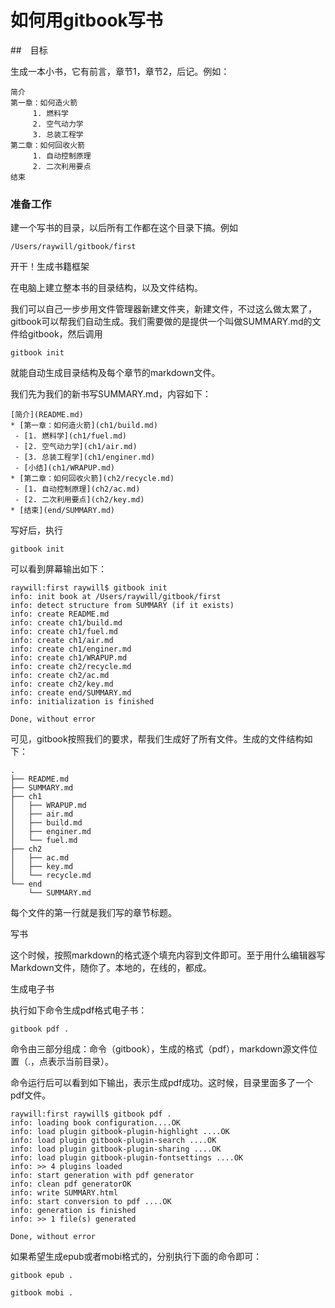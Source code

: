 # 如何用gitbook写书

##　目标

生成一本小书，它有前言，章节1，章节2，后记。例如：

```
简介
第一章：如何造火箭
     1. 燃料学
     2. 空气动力学
     3. 总装工程学
第二章：如何回收火箭
     1. 自动控制原理
     2. 二次利用要点
结束
```

### 准备工作

建一个写书的目录，以后所有工作都在这个目录下搞。例如
```
/Users/raywill/gitbook/first
```

开干！生成书籍框架

在电脑上建立整本书的目录结构，以及文件结构。

我们可以自己一步步用文件管理器新建文件夹，新建文件，不过这么做太累了，gitbook可以帮我们自动生成。我们需要做的是提供一个叫做SUMMARY.md的文件给gitbook，然后调用
```
gitbook init
```
就能自动生成目录结构及每个章节的markdown文件。

我们先为我们的新书写SUMMARY.md，内容如下：
```
[简介](README.md)
* [第一章：如何造火箭](ch1/build.md)
 - [1. 燃料学](ch1/fuel.md)
 - [2. 空气动力学](ch1/air.md)
 - [3. 总装工程学](ch1/enginer.md)
 - [小结](ch1/WRAPUP.md)
* [第二章：如何回收火箭](ch2/recycle.md)
 - [1. 自动控制原理](ch2/ac.md)
 - [2. 二次利用要点](ch2/key.md)
* [结束](end/SUMMARY.md)
```
写好后，执行
```
gitbook init
```
可以看到屏幕输出如下：
```
raywill:first raywill$ gitbook init
info: init book at /Users/raywill/gitbook/first
info: detect structure from SUMMARY (if it exists)
info: create README.md
info: create ch1/build.md
info: create ch1/fuel.md
info: create ch1/air.md
info: create ch1/enginer.md
info: create ch1/WRAPUP.md
info: create ch2/recycle.md
info: create ch2/ac.md
info: create ch2/key.md
info: create end/SUMMARY.md
info: initialization is finished

Done, without error
```
可见，gitbook按照我们的要求，帮我们生成好了所有文件。生成的文件结构如下：
```
.
├── README.md
├── SUMMARY.md
├── ch1
│   ├── WRAPUP.md
│   ├── air.md
│   ├── build.md
│   ├── enginer.md
│   └── fuel.md
├── ch2
│   ├── ac.md
│   ├── key.md
│   └── recycle.md
└── end
    └── SUMMARY.md
```
每个文件的第一行就是我们写的章节标题。

写书

这个时候，按照markdown的格式逐个填充内容到文件即可。至于用什么编辑器写Markdown文件，随你了。本地的，在线的，都成。

生成电子书

执行如下命令生成pdf格式电子书：
```
gitbook pdf .
```
命令由三部分组成：命令（gitbook），生成的格式（pdf），markdown源文件位置（.，点表示当前目录）。

命令运行后可以看到如下输出，表示生成pdf成功。这时候，目录里面多了一个pdf文件。
```
raywill:first raywill$ gitbook pdf .
info: loading book configuration....OK
info: load plugin gitbook-plugin-highlight ....OK
info: load plugin gitbook-plugin-search ....OK
info: load plugin gitbook-plugin-sharing ....OK
info: load plugin gitbook-plugin-fontsettings ....OK
info: >> 4 plugins loaded
info: start generation with pdf generator
info: clean pdf generatorOK
info: write SUMMARY.html
info: start conversion to pdf ....OK
info: generation is finished
info: >> 1 file(s) generated

Done, without error
```
如果希望生成epub或者mobi格式的，分别执行下面的命令即可：
```
gitbook epub .

gitbook mobi .
```